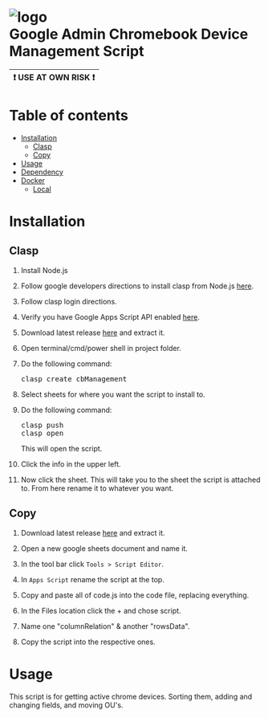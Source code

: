 # ![logo](https://www.gstatic.com/images/branding/product/2x/apps_script_48dp.png)<br> Google Admin Chromebook  Device Management Script

<link href="https://fonts.googleapis.com/icon?family=Material+Icons"
      rel="stylesheet">
<link href="https://fonts.googleapis.com/icon?family=Material+Icons"
      rel="stylesheet">

<!-- 
https://wordpress.com/support/markdown-quick-reference/

https://marketplace.visualstudio.com/items?itemName=bierner.markdown-preview-github-styles

https://gist.github.com/rxaviers/7360908

https://stackoverflow.com/questions/58737436/how-to-create-a-good-looking-notification-or-warning-box-in-github-flavoured-mar -->

| :exclamation: USE AT OWN RISK :exclamation: |
|---------------------------------------------|


Table of contents
=================

<!--ts-->
   * [Installation](#installation)
      * [Clasp](#clasp)
      * [Copy](#copy)
   * [Usage](#usage)
   * [Dependency](#dependency)
   * [Docker](#docker)
     * [Local](#local)
<!--te-->

Installation
============

Clasp
-----

1. Install Node.js

2. Follow google developers directions to install clasp from Node.js [here](https://developers.google.com/apps-script/guides/clasp#requirements).

3. Follow clasp login directions.

4. Verify you have Google Apps Script API enabled [here](https://script.google.com/home/usersettings).

5. Download latest release [here](/releases/latest) and extract it.

6. Open terminal/cmd/power shell in project folder.

7. Do the following command: 
   <pre>
   clasp create cbManagement
   </pre>

8. Select sheets for where you want the script to install to.

9. Do the following command: 
   <pre>
   clasp push
   clasp open
   </pre> This will open the script.

10. Click the <span class="material-icons">info</span> in the upper left. 

11. Now click the sheet. This will take you to the sheet the script is attached to. From here rename it to whatever you want.


Copy
----
1. Download latest release [here](/myxxmikeyxx/Google-Chromebook-Admin-Script/releases/latest/download) and extract it.

2. Open a new google sheets document and name it.

3. In the tool bar click ```Tools > Script Editor```.

4. In ```Apps Script``` rename the script at the top.

5. Copy and paste all of code.js into the code file, replacing everything.
6. In the Files location click the + and chose script.
7. Name one "columnRelation" & another "rowsData".
8. Copy the script into the respective ones.

Usage
=====

This script is for getting active chrome devices. Sorting them, adding and changing fields, and moving OU's. 